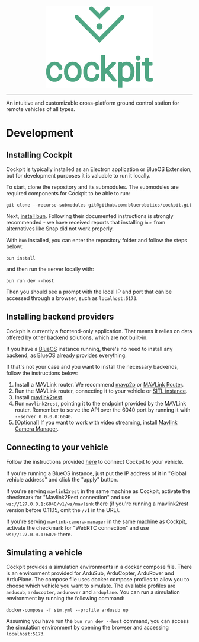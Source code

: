 <div align="center">
  <img src="./public/images/cockpit-banner.png"><br>
</div>

------------------------

An intuitive and customizable cross-platform ground control station for remote vehicles of all types.

# Development

## Installing Cockpit
Cockpit is typically installed as an Electron application or BlueOS Extension, but for development purposes it is valuable to run it locally.

To start, clone the repository and its submodules. The submodules are required components for Cockpit to be able to run:

```
git clone --recurse-submodules git@github.com:bluerobotics/cockpit.git
```

Next, [install bun](https://bun.sh/docs/installation). Following their documented instructions is strongly recommended - we have received reports that installing `bun` from alternatives like Snap did not work properly.

With `bun` installed, you can enter the repository folder and follow the steps below:

```
bun install
```

and then run the server locally with:

```
bun run dev --host
```

Then you should see a prompt with the local IP and port that can be accessed through a browser, such as `localhost:5173`.

## Installing backend providers

Cockpit is currently a frontend-only application. That means it relies on data offered by other backend solutions, which are not built-in.

If you have a [BlueOS](https://github.com/bluerobotics/BlueOS) instance running, there's no need to install any backend, as BlueOS already provides everything.

If that's not your case and you want to install the necessary backends, follow the instructions below:

1. Install a MAVLink router. We recommend [mavp2p](https://github.com/bluenviron/mavp2p) or [MAVLink Router](https://github.com/mavlink-router/mavlink-router).
2. Run the MAVLink router, connecting it to your vehicle or [SITL instance](https://ardupilot.org/dev/docs/sitl-simulator-software-in-the-loop.html).
3. Install [mavlink2rest](https://github.com/mavlink/mavlink2rest).
4. Run `mavlink2rest`, pointing it to the endpoint provided by the MAVLink router. Remember to serve the API over the 6040 port by running it with `--server 0.0.0.0:6040`.
5. [Optional] If you want to work with video streaming, install [Mavlink Camera Manager](https://github.com/mavlink/mavlink-camera-manager).

## Connecting to your vehicle

Follow the instructions provided [here](https://docs.bluerobotics.com/ardusub-zola/software/control-station/Cockpit-1.0/advanced-usage/#general) to connect Cockpit to your vehicle.

If you're running a BlueOS instance, just put the IP address of it in "Global vehicle address" and click the "apply" button.

If you're serving `mavlink2rest` in the same machine as Cockpit, activate the checkmark for "Mavlink2Rest connection" and use `ws://127.0.0.1:6040/v1/ws/mavlink` there (if you're running a mavlink2rest version before 0.11.15, omit the `/v1` in the URL).

If you're serving `mavlink-camera-manager` in the same machine as Cockpit, activate the checkmark for "WebRTC connection" and use `ws://127.0.0.1:6020` there.

## Simulating a vehicle

Cockpit provides a simulation environments in a docker compose file. There is an environment provided for ArduSub, ArduCopter, ArduRover and ArduPlane. The compose file uses docker compose profiles to allow you to choose which vehicle you want to simulate. The available profiles are `ardusub`, `arducopter`, `ardurover` and `arduplane`. You can run a simulation environment by running the following command:

```
docker-compose -f sim.yml --profile ardusub up
```

Assuming you have run the `bun run dev --host` command, you can access the simulation environment by opening the browser and accessing `localhost:5173`.